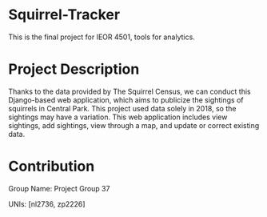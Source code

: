 # Squirrel-Tracker
This is the final project for IEOR 4501, tools for analytics. 

# Project Description
Thanks to the data provided by The Squirrel Census, we can conduct this Django-based web application, which aims to publicize the sightings of squirrels in Central Park.  This project used data solely in 2018, so the sightings may have a variation. 
This web application includes view sightings, add sightings, view through a map, and update or correct existing data.  

# Contribution
Group Name: Project Group 37

UNIs: [nl2736, zp2226]

